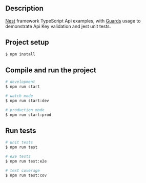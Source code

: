 ## Description

[Nest](https://github.com/nestjs/nest) framework TypeScript Api examples, with [Guards](https://docs.nestjs.com/guards) usage to demonstrate Api Key validation and jest unit tests. 

## Project setup

```bash
$ npm install
```

## Compile and run the project

```bash
# development
$ npm run start

# watch mode
$ npm run start:dev

# production mode
$ npm run start:prod
```

## Run tests

```bash
# unit tests
$ npm run test

# e2e tests
$ npm run test:e2e

# test coverage
$ npm run test:cov
```
